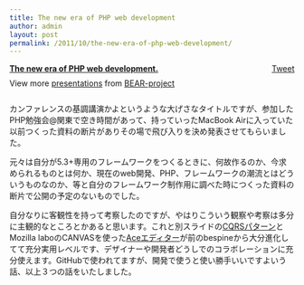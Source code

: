 ```yaml
---
title: The new era of PHP web development
author: admin
layout: post
permalink: /2011/10/the-new-era-of-php-web-development/
---
```

<div style="float: right; margin-left: 10px;">
  <a href="https://twitter.com/share" class="twitter-share-button" data-count="vertical" data-url="http://www.bear-project.net/blog/2011/10/the-new-era-of-php-web-development/">Tweet</a>
</div>

<div style="width:595px" id="__ss_9506430">
  <strong style="display:block;margin:12px 0 4px"><a href="http://www.slideshare.net/akihito.koriyama/the-new-era-of-php-web-development" title="The new era of PHP web development." target="_blank">The new era of PHP web development.</a></strong> <div style="padding:5px 0 12px">
    View more <a href="http://www.slideshare.net/" target="_blank">presentations</a> from <a href="http://www.slideshare.net/akihito.koriyama" target="_blank">BEAR-project</a>
  </div>
</div>

カンファレンスの基調講演かよというような大げさなタイトルですが、参加したPHP勉強会@関東で空き時間があって、持っていったMacBook Airに入っていた以前つくった資料の断片がありその場で飛び入りを決め発表させてもらいました。

元々は自分が5.3+専用のフレームワークをつくるときに、何故作るのか、今求められるものとは何か、現在のweb開発、PHP、フレームワークの潮流とはどういうものなのか、等と自分のフレームワーク制作用に調べた時につくった資料の断片で公開の予定のないものでした。

自分なりに客観性を持って考察したのですが、やはりこういう観察や考察は多分に主観的なところとかあると思います。これと別スライドの[CQRSパターン][1]とMozilla laboのCANVASを使った[Aceエディター][2]が前のbespineから大分進化してて充分実用レベルです、デザイナーや開発者どうしでのコラボレーションに充分使えます。GitHubで使われてますが、開発で使うと使い勝手いいですよいう話、以上３つの話をいたしました。

 [1]: http://www.bear-project.net/blog/2011/07/bear-sunday/
 [2]: http://panda.bear-project.net/panda_sample/
